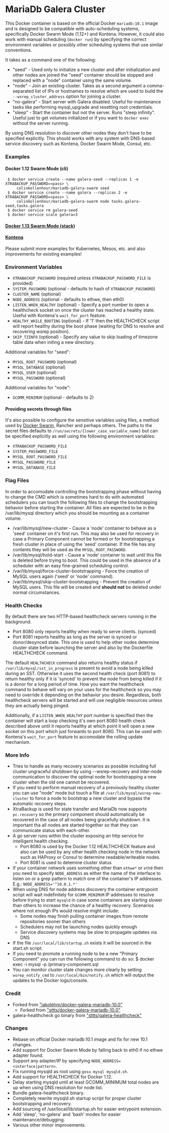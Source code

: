 # MariaDb Galera Cluster

This Docker container is based on the official Docker `mariadb:10.1` image and is designed to be
compatible with auto-scheduling systems, specifically Docker Swarm Mode (1.12+) and Kontena.
However, it could also work with manual scheduling (`docker run`) by specifying the correct
environment variables or possibly other scheduling systems that use similar conventions.

It takes as a command one of the following:

 - "seed" - Used only to initialize a new cluster and after initialization and other nodes are joined
   the "seed" container should be stopped and replaced with a "node" container using the same volume.
 - "node" - Join an existing cluster. Takes as a second argument a comma-separated list of IPs or
   hostnames to resolve which are used to build the `--wsrep_cluster_address` option for joining a cluster.
 - "no-galera" - Start server with Galera disabled. Useful for maintenance tasks like performing mysql_upgrade
   and resetting root credentials.
 - "sleep" - Start the container but not the server. Runs "sleep infinity". Useful just to get volumes
   initialized or if you want to `docker exec` without the server running.

By using DNS resolution to discover other nodes they don't have to be specified explicitly. This should works
with any system with DNS-based service discovery such as Kontena, Docker Swarm Mode, Consul, etc.

### Examples

#### Docker 1.12 Swarm Mode (cli)

```
 $ docker service create --name galera-seed --replicas 1 -e XTRABACKUP_PASSWORD=<pass> \
     colinmollenhour/mariadb-galera-swarm seed
 $ docker service create --name galera --replicas 2 -e XTRABACKUP_PASSWORD=<pass> \
     colinmollenhour/mariadb-galera-swarm node tasks.galera-seed,tasks.galera
 $ docker service rm galera-seed
 $ docker service scale galera=3
```

#### [Docker 1.13 Swarm Mode (stack)](https://github.com/colinmollenhour/mariadb-galera-swarm/blob/master/examples/swarm)

#### [Kontena](https://github.com/colinmollenhour/mariadb-galera-swarm/blob/master/examples/kontena)

Please submit more examples for Kubernetes, Mesos, etc. and also improvements for existing examples!

### Environment Variables

 - `XTRABACKUP_PASSWORD` (required unless `XTRABACKUP_PASSWORD_FILE` is provided)
 - `SYSTEM_PASSWORD` (optional - defaults to hash of `XTRABACKUP_PASSWORD`)
 - `CLUSTER_NAME` (optional)
 - `NODE_ADDRESS` (optional - defaults to ethwe, then eth0)
 - `LISTEN_WHEN_HEALTHY` (optional) - Specify a port number to open a healthcheck socket on once the cluster
   has reached a healthy state. Useful with Kontena's `wait_for_port` feature.
 - `HEALTHY_WHILE_BOOTING` (optional) - If '1' then the HEALTHCHECK script will report healthy
   during the boot phase (waiting for DNS to resolve and recovering wsrep position).
 - `SKIP_TZINFO` (optional) - Specify any value to skip loading of timezone table data when initing a new directory.

Additional variables for "seed":

 - `MYSQL_ROOT_PASSWORD` (optional)
 - `MYSQL_DATABASE` (optional)
 - `MYSQL_USER` (optional)
 - `MYSQL_PASSWORD` (optional)

Additional variables for "node":

 - `GCOMM_MINIMUM` (optional - defaults to 2)

#### Providing secrets through files

It's also possible to configure the sensitive variables using files, a method used by [Docker Swarm](https://docs.docker.com/engine/swarm/secrets/),
Rancher and perhaps others. The paths to the secret files defaults to `/run/secrets/{lower_case_variable_name}`
but can be specified explicitly as well using the following environment variables:

 - `XTRABACKUP_PASSWORD_FILE`
 - `SYSTEM_PASSWORD_FILE`
 - `MYSQL_ROOT_PASSWORD_FILE`
 - `MYSQL_PASSWORD_FILE`
 - `MYSQL_DATABASE_FILE`

### Flag Files

In order to accomodate controlling the bootstrapping phase without having to change the CMD which is sometimes
hard to do with automated schedulers you can touch the following files to change the bootstrapping behavior
before starting the container. All files are expected to be in the /var/lib/mysql directory which you should be
mounting as a container volume.

 - /var/lib/mysql/new-cluster - Cause a 'node' container to behave as a 'seed' container on it's first run. This
   may also be used for recovery in case a Primary Component cannot be formed or for bootstrapping a fresh cluster
   in place of using the 'seed' container. If the file has any contents they will be used as the `MYSQL_ROOT_PASSWORD`.
 - /var/lib/mysql/hold-start - Cause a 'node' container to wait until this file is deleted before trying to boot.
   This could be used in the absence of a scheduler with an easy fine-grained scheduling control.
 - /var/lib/mysql/force-cluster-bootstrapping - Force the creation of MySQL users again ('seed' or 'node' command).
 - /var/lib/mysql/skip-cluster-bootstrapping - Prevent the creation of MySQL users. This file will be created and
   **should not** be deleted under normal circumstances.

### Health Checks

By default there are two HTTP-based healthcheck servers running in the background.

 - Port 8080 only reports healthy when ready to serve clients. (synced)
 - Port 8081 reports healthy as long as the server is synced or donor/desynced state. This one is used to help
  other nodes determine cluster state before launching the server and also by the Dockerfile HEALTHCHECK command.

The default `HEALTHCHECK` command also returns healthy status if `/var/lib/mysql/sst_in_progress` is present to avoid
a node being killed during an SST. Otherwise it uses the second health check (port 8081) to return healthy only if it
is 'synced' to prevent the node from being killed if it is a donor for a long period of time. How you want the
healthcheck command to behave will vary on your uses for the healthcheck so you may need to override it depending on
the behavior you desire. Regardless, both healthcheck servers will be started and will use negligible resources unless
they are actually being pinged.

Additionally, if a `LISTEN_WHEN_HEALTHY` port number is specified then the container will start a loop checking it's
own port 8080 health check described above until it reports healthy at which point it will open a new socket on this
port which just forwards to port 8080. This can be used with Kontena's `wait_for_port` feature to accomodate the
rolling update mechanism.

### More Info

 - Tries to handle as many recovery scenarios as possible including full cluster ungraceful shutdown by
   using --wsrep-recovery and inter-node communication to discover the optimal node for bootstrapping
   a new cluster when the old one cannot be recovered.
 - If you need to perform manual recovery of a previously healthy cluster you can use "node" mode
   but touch a file at `/var/lib/mysql/wsrep-new-cluster` to force a node to bootstrap a new cluster
   and bypass the automatic recovery steps.
 - XtraBackup is used for state transfer and MariaDb now supports `pc.recovery` so the primary component should
   automatically be recovered in the case of all nodes being gracefully shutdown. It is important tha all nodes are
   started together so that they can communicate status with each-other.
 - A go server runs within the cluster exposing an http service for intelligent health checking.
    - Port 8080 is used by the Docker 1.12 HEALTHCHECK feature and also can be used by any other health checking
      node in the network such as HAProxy or Consul to determine readable/writeable nodes.
    - Port 8081 is used to detemine cluster status
 - If your container network uses something other than `ethwe*` or `eth0` then you need to specify `NODE_ADDRESS`
   as either the name of the interface to listen on or a grep pattern to match one of the container's IP addresses.
   E.g.: `NODE_ADDRESS='^10.0.1.*'`
 - When using DNS for node address discovery the container entrypoint script will wait indefinitely for
   `GCOMM_MINIMUM` IP addresses to resolve before trying to start `mysqld` in case some containers are starting
   slower than others to increase the chance of a healthy recovery. Scenarios where not enough IPs would resolve
   might include:
    - Some nodes may finish pulling container images from remote repositories sooner than others
    - Schedulers may not be launching nodes quickly enough
    - Service discovery systems may be slow to propagate updates via DNS
 - If the file `/usr/local/lib/startup.sh` exists it will be sourced in the start.sh script.
 - If you need to promote a running node to be a new "Primary Component" you can run the following command to do so:
       $ docker exec -i <container> mysql -p /primary-component.sql
 - You can monitor cluster state changes more clearly by setting `wsrep_notify_cmd` to `/usr/local/bin/notify.sh`
   which will output the updates to the Docker logs/console.

### Credit

 - Forked from ["jakolehm/docker-galera-mariadb-10.0"](https://github.com/jakolehm/docker-galera-mariadb-10.0)
   - Forked from ["sttts/docker-galera-mariadb-10.0"](https://github.com/sttts/docker-galera-mariadb-10.0)
 - galera-healthcheck go binary from ["sttts/galera-healthcheck"](https://github.com/sttts/galera-healthcheck)

### Changes

 - Rebase on official Docker mariadb:10.1 image and fix for new 10.1 changes.
 - Add support for Docker Swarm Mode by falling back to eth0 if no ethwe adapter found.
 - Support any adapter/IP by specifying `NODE_ADDRESS=<interface|pattern>`.
 - Fix running mysqld as root using `gosu mysql mysqld.sh`.
 - Add support for HEALTHCHECK for Docker 1.12.
 - Delay starting mysqld until at least GCOMM_MINIMUM total nodes are up when using DNS resolution for node list.
 - Bundle galera-healthcheck binary.
 - Completely rewrite mysqld.sh startup script for proper cluster bootstrapping and recovery.
 - Add sourcing of /usr/local/lib/startup.sh for easier entrypoint extension.
 - Add 'sleep', 'no-galera' and 'bash' modes for easier maintenance/debugging.
 - Various other minor improvements.
